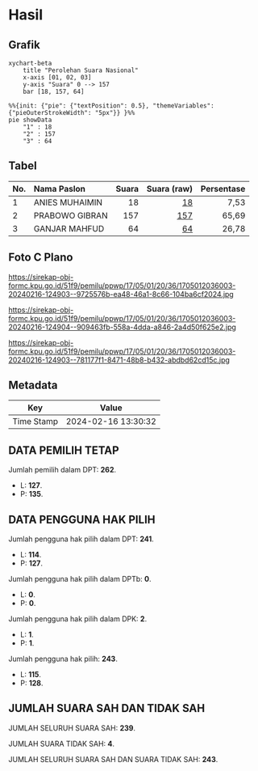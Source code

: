 # Hasil

## Grafik

```mermaid
xychart-beta
    title "Perolehan Suara Nasional"
    x-axis [01, 02, 03]
    y-axis "Suara" 0 --> 157
    bar [18, 157, 64]
```

```mermaid
%%{init: {"pie": {"textPosition": 0.5}, "themeVariables": {"pieOuterStrokeWidth": "5px"}} }%%
pie showData
    "1" : 18
    "2" : 157
    "3" : 64
```

## Tabel

| No. | Nama Paslon    | Suara | Suara (raw) | Persentase |
|:--- |:-------------- | -----:| -----------:| ----------:|
| 1   | ANIES MUHAIMIN | 18    | [18][p-1]   | 7,53       |
| 2   | PRABOWO GIBRAN | 157   | [157][p-2]  | 65,69      |
| 3   | GANJAR MAHFUD  | 64    | [64][p-3]   | 26,78      |


[p-1]: https://github.com/gigit-pemilu/pemilu-2024/blob/main/pilpres/hitung-suara/sub/17-bengkulu/sub/05-seluma/sub/01-sukaraja/sub/2036-sido-luhur/sub/003-tps/sub/paslon-1.txt
[p-2]: https://github.com/gigit-pemilu/pemilu-2024/blob/main/pilpres/hitung-suara/sub/17-bengkulu/sub/05-seluma/sub/01-sukaraja/sub/2036-sido-luhur/sub/003-tps/sub/paslon-2.txt
[p-3]: https://github.com/gigit-pemilu/pemilu-2024/blob/main/pilpres/hitung-suara/sub/17-bengkulu/sub/05-seluma/sub/01-sukaraja/sub/2036-sido-luhur/sub/003-tps/sub/paslon-3.txt

## Foto C Plano

https://sirekap-obj-formc.kpu.go.id/51f9/pemilu/ppwp/17/05/01/20/36/1705012036003-20240216-124903--9725576b-ea48-46a1-8c66-104ba6cf2024.jpg

https://sirekap-obj-formc.kpu.go.id/51f9/pemilu/ppwp/17/05/01/20/36/1705012036003-20240216-124904--909463fb-558a-4dda-a846-2a4d50f625e2.jpg

https://sirekap-obj-formc.kpu.go.id/51f9/pemilu/ppwp/17/05/01/20/36/1705012036003-20240216-124903--781177f1-8471-48b8-b432-abdbd62cd15c.jpg


## Metadata

| Key        | Value               |
| ---------- | ------------------- |
| Time Stamp | 2024-02-16 13:30:32 |


## DATA PEMILIH TETAP

Jumlah pemilih dalam DPT: **262**.
 * L: **127**.
 * P: **135**.

## DATA PENGGUNA HAK PILIH

Jumlah pengguna hak pilih dalam DPT: **241**.
 * L: **114**.
 * P: **127**.

Jumlah pengguna hak pilih dalam DPTb: **0**.
 * L: **0**.
 * P: **0**.

Jumlah pengguna hak pilih dalam DPK: **2**.
 * L: **1**.
 * P: **1**.

Jumlah pengguna hak pilih: **243**.
 * L: **115**.
 * P: **128**.

## JUMLAH SUARA SAH DAN TIDAK SAH

JUMLAH SELURUH SUARA SAH: **239**.

JUMLAH SUARA TIDAK SAH: **4**.

JUMLAH SELURUH SUARA SAH DAN SUARA TIDAK SAH: **243**.


